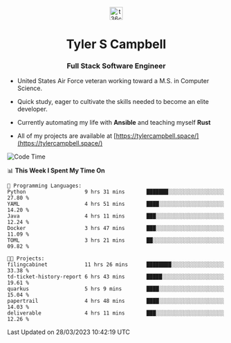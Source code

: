 <p align="center">
<a href="https://www.linkedin.com/in/t36campbell" target="blank"><img align="center" src="https://ik.imagekit.io/t36campbell/Portfolio/linkedin.png.original_m8bbGgPh6.png" alt="t36campbell" height="30" width="30" /></a>
</p>
<h1 align="center">Tyler S Campbell</h1>
<h3 align="center">Full Stack Software Engineer</h3>

* United States Air Force veteran working toward a M.S. in Computer Science.

* Quick study, eager to cultivate the skills needed to become an elite developer.

* Currently automating my life with **Ansible** and teaching myself **Rust**

* All of my projects are available at [https://tylercampbell.space/](https://tylercampbell.space/)

<!--START_SECTION:waka-->
![Code Time](http://img.shields.io/badge/Code%20Time-2%2C326%20hrs%2059%20mins-blue)

📊 **This Week I Spent My Time On** 

```text
💬 Programming Languages: 
Python                   9 hrs 31 mins       ███████░░░░░░░░░░░░░░░░░░   27.80 % 
YAML                     4 hrs 51 mins       ████░░░░░░░░░░░░░░░░░░░░░   14.20 % 
Java                     4 hrs 11 mins       ███░░░░░░░░░░░░░░░░░░░░░░   12.24 % 
Docker                   3 hrs 47 mins       ███░░░░░░░░░░░░░░░░░░░░░░   11.09 % 
TOML                     3 hrs 21 mins       ██░░░░░░░░░░░░░░░░░░░░░░░   09.82 % 

🐱‍💻 Projects: 
filingcabinet            11 hrs 26 mins      ████████░░░░░░░░░░░░░░░░░   33.38 % 
td-ticket-history-report 6 hrs 43 mins       █████░░░░░░░░░░░░░░░░░░░░   19.61 % 
quarkus                  5 hrs 9 mins        ████░░░░░░░░░░░░░░░░░░░░░   15.04 % 
papertrail               4 hrs 48 mins       ████░░░░░░░░░░░░░░░░░░░░░   14.03 % 
deliverable              4 hrs 11 mins       ███░░░░░░░░░░░░░░░░░░░░░░   12.26 % 
```


 Last Updated on 28/03/2023 10:42:19 UTC
<!--END_SECTION:waka-->
